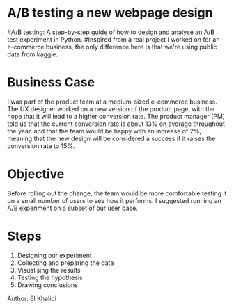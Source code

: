 # A/B testing a new webpage design

#A/B testing: A step-by-step guide of how to design and analyse an A/B test experiment in Python.
#Inspired from a real project I worked on for an e-commerce business, the only difference here is that we're using public data from kaggle.

# Business Case 
I was part of the product team at a medium-sized e-commerce business. The UX designer worked on a new version of the product page, with the hope that it will lead to a higher conversion rate. The product manager (PM) told us that the current conversion rate is about 13% on average throughout the year, and that the team would be happy with an increase of 2%, meaning that the new design will be considered a success if it raises the conversion rate to 15%.

# Objective
Before rolling out the change, the team would be more comfortable testing it on a small number of users to see how it performs. I suggested running an A/B experiment on a subset of our user base.


# Steps 

1. Designing our experiment
2. Collecting and preparing the data
3. Visualising the results
4. Testing the hypothesis
5. Drawing conclusions


Author: El Khalidi
